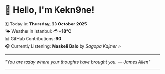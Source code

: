 # 👋 Hello, I'm Kekn9ne!

🗓️ Today is: **Thursday, 23 October 2025**  
🌤️ Weather in Istanbul: **⛅️  +18°C**  
📊 GitHub Contributions: **90**  
🎧 Currently Listening: **Maskeli Balo** by *Sagopa Kajmer* 🎶

---

_"You are today where your thoughts have brought you. — *James Allen*"_

---
